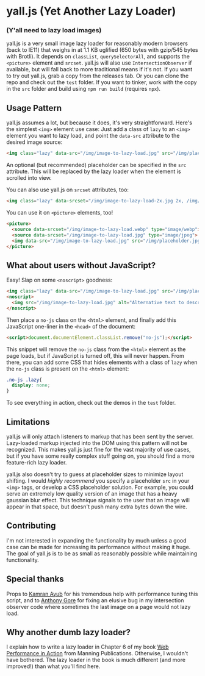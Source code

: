 # yall.js (Yet Another Lazy Loader)
### (Y'all need to lazy load images)

yall.js is a very small image lazy loader for reasonably modern browsers (back to IE11) that weighs in at 1.1 KB uglified (650 bytes with gzip/545 bytes with Brotli). It depends on `classList`, `querySelectorAll`, and supports the `<picture>` element and `srcset`. yall.js will also use `IntersectionObserver` if available, but will fall back to more traditional means if it's not. If you want to try out yall.js, grab a copy from the releases tab. Or you can clone the repo and check out the `test` folder. If you want to tinker, work with the copy in the `src` folder and build using `npm run build` (requires `npx`).

## Usage Pattern

yall.js assumes a lot, but because it does, it's very straightforward. Here's the simplest `<img>` element use case: Just add a class of `lazy` to an `<img>` element you want to lazy load, and point the `data-src` attribute to the desired image source:

```html
<img class="lazy" data-src="/img/image-to-lazy-load.jpg" src="/img/placeholder.jpg" alt="Alternative text to describe image.">
```

An optional (but recommended) placeholder can be specified in the `src` attribute. This will be replaced by the lazy loader when the element is scrolled into view.

You can also use yall.js on `srcset` attributes, too:

```html
<img class="lazy" data-srcset="/img/image-to-lazy-load-2x.jpg 2x, /img/image-to-lazy-load-1x.jpg 1x" data-src="/img/image-to-lazy-load-1x.jpg" src="/img/placeholder.jpg" alt="Alternative text to describe image.">
```

You can use it on `<picture>` elements, too!

```html
<picture>
  <source data-srcset="/img/image-to-lazy-load.webp" type="image/webp">
  <source data-srcset="/img/image-to-lazy-load.jpg" type="image/jpeg">
  <img data-src="/img/image-to-lazy-load.jpg" src="/img/placeholder.jpg" class="lazy" alt="Alternative text to describe image.">
</picture>
```

## What about users without JavaScript?

Easy! Slap on some `<noscript>` goodness:

```html
<img class="lazy" data-src="/img/image-to-lazy-load.jpg" src="/img/placeholder.jpg" alt="Alternative text to describe image.">
<noscript>
  <img src="/img/image-to-lazy-load.jpg" alt="Alternative text to describe image.">
</noscript>
```

Then place a `no-js` class on the `<html>` element, and finally add this JavaScript one-liner in the `<head>` of the document:

```html
<script>document.documentElement.classList.remove("no-js");</script>
```

This snippet will remove the `no-js` class from the `<html>` element as the page loads, but if JavaScript is turned off, this will never happen. From there, you can add some CSS that hides elements with a class of `lazy` when the `no-js` class is present on the `<html>` element:

```css
.no-js .lazy{
  display: none;
}
```

To see everything in action, check out the demos in the `test` folder.

## Limitations

yall.js will only attach listeners to markup that has been sent by the server. Lazy-loaded markup injected into the DOM using this pattern will not be recognized. This makes yall.js just fine for the vast majority of use cases, but if you have some really complex stuff going on, you should find a more feature-rich lazy loader.

yall.js also doesn't try to guess at placeholder sizes to minimize layout shifting. I would *highly recommend* you specify a placeholder `src` in your `<img>` tags, or develop a CSS placeholder solution. For example, you could serve an extremely low quality version of an image that has a heavy gaussian blur effect. This technique signals to the user that an image will appear in that space, but doesn't push many extra bytes down the wire.

## Contributing

I'm not interested in expanding the functionality by much unless a good case can be made for increasing its performance without making it huge. The goal of yall.js is to be as small as reasonably possible while maintaining functionality.

## Special thanks

Props to [Kamran Ayub](https://github.com/kamranayub) for his tremendous help with performance tuning this script, and to [Anthony Gore](https://twitter.com/anthonygore) for fixing an elusive bug in my intersection observer code where sometimes the last image on a page would not lazy load.

## Why another dumb lazy loader?

I explain how to write a lazy loader in Chapter 6 of my book [Web Performance in Action](https://www.manning.com/books/web-performance-in-action?a_aid=webopt&a_bid=63c31090) from Manning Publications. Otherwise, I wouldn't have bothered. The lazy loader in the book is much different (and more improved!) than what you'll find here.

